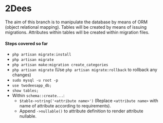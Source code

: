 # 2Dees
The aim of this branch is to manipulate the database by means of ORM (object relational mapping). Tables will be created by means of issuing migrations. Attributes within tables will be created within migration files.

#### Steps covered so far
- ```php artisan migrate:install```
- ```php artisan migrate```
- ```php artisan make:migration create_categories```
- ```php artisan migrate``` (Use ```php artisan migrate:rollback``` to rollback any changes)
- ```sudo mysql -u root -p```
- ```use twodeesapp_db;```
- ```show tables;```
- Within ```schema::create...```:
    - ```$table->string('<attribute name>')``` (Replace ```<attribute name>``` with name of attribute according to requirements).
    - Append ```->nullable()``` to attribute definition to render attribute nullable.